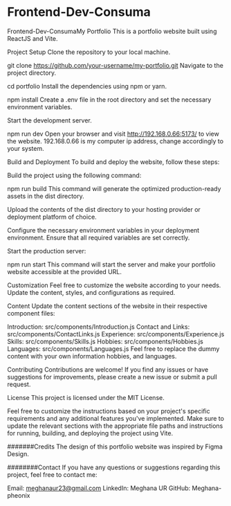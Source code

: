 # Frontend-Dev-Consuma
Frontend-Dev-ConsumaMy Portfolio
This is a portfolio website built using ReactJS and Vite.

Project Setup
Clone the repository to your local machine.


git clone https://github.com/your-username/my-portfolio.git
Navigate to the project directory.

cd portfolio
Install the dependencies using npm or yarn.


npm install
Create a .env file in the root directory and set the necessary environment variables. 

Start the development server.


npm run dev
Open your browser and visit http://192.168.0.66:5173/ to view the website.
192.168.0.66 is my computer ip address, change accordingly to your system.

Build and Deployment
To build and deploy the website, follow these steps:

Build the project using the following command:


npm run build
This command will generate the optimized production-ready assets in the dist directory.

Upload the contents of the dist directory to your hosting provider or deployment platform of choice.

Configure the necessary environment variables in your deployment environment. Ensure that all required variables are set correctly.

Start the production server:


npm run start
This command will start the server and make your portfolio website accessible at the provided URL.

Customization
Feel free to customize the website according to your needs. Update the content, styles, and configurations as required.



Content
Update the content sections of the website in their respective component files:

Introduction: src/components/Introduction.js
Contact and Links: src/components/ContactLinks.js
Experience: src/components/Experience.js
Skills: src/components/Skills.js
Hobbies: src/components/Hobbies.js
Languages: src/components/Languages.js
Feel free to replace the dummy content with your own information  hobbies, and languages.

Contributing
Contributions are welcome! If you find any issues or have suggestions for improvements, please create a new issue or submit a pull request.

License
This project is licensed under the MIT License.

Feel free to customize the instructions based on your project's specific requirements and any additional features you've implemented. Make sure to update the relevant sections with the appropriate file paths and instructions for running, building, and deploying the project using Vite.

#######Credits The design of this portfolio website was inspired by Figma Design.

########Contact If you have any questions or suggestions regarding this project, feel free to contact me:

Email: meghanaur23@gmail.com LinkedIn: Meghana UR GitHub: Meghana-pheonix
